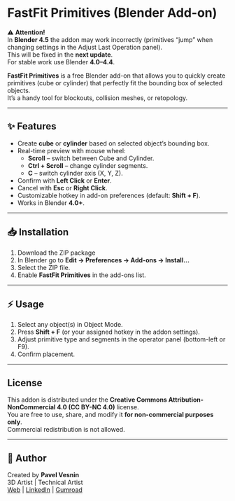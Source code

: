 # FastFit Primitives (Blender Add-on)

⚠️ **Attention!**  
In **Blender 4.5** the addon may work incorrectly (primitives “jump” when changing settings in the Adjust Last Operation panel).  
This will be fixed in the **next update**.  
For stable work use Blender **4.0–4.4**.

**FastFit Primitives** is a free Blender add-on that allows you to quickly create primitives (cube or cylinder) that perfectly fit the bounding box of selected objects.  
It’s a handy tool for blockouts, collision meshes, or retopology.

---

## ✨ Features
- Create **cube** or **cylinder** based on selected object’s bounding box.
- Real-time preview with mouse wheel:
  - **Scroll** – switch between Cube and Cylinder.
  - **Ctrl + Scroll** – change cylinder segments.
  - **C** – switch cylinder axis (X, Y, Z).
- Confirm with **Left Click** or **Enter**.
- Cancel with **Esc** or **Right Click**.
- Customizable hotkey in add-on preferences (default: **Shift + F**).
- Works in Blender **4.0+**.

---

## 📥 Installation
1. Download the ZIP package
2. In Blender go to **Edit → Preferences → Add-ons → Install...**
3. Select the ZIP file.
4. Enable **FastFit Primitives** in the add-ons list.

---

## ⚡ Usage
1. Select any object(s) in Object Mode.
2. Press **Shift + F** (or your assigned hotkey in the addon settings).
3. Adjust primitive type and segments in the operator panel (bottom-left or F9).
4. Confirm placement.

---

## License
This addon is distributed under the **Creative Commons Attribution-NonCommercial 4.0 (CC BY-NC 4.0)** license.  
You are free to use, share, and modify it **for non-commercial purposes only**.  
Commercial redistribution is not allowed.

---

## 👹 Author
Created by **Pavel Vesnin**  
3D Artist | Technical Artist  
[Web](https://pavelvesnin.art) | [LinkedIn](https://www.linkedin.com/in/pavelvesnin3d/) | [Gumroad](https://pavelvesnin.gumroad.com/)
